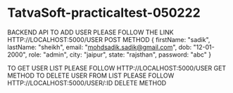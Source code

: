 # TatvaSoft-practicaltest-050222
BACKEND API
TO ADD USER PLEASE FOLLOW THE LINK HTTP://LOCALHOST:5000/USER POST METHOD 
{ firstName: "sadik", lastName: "sheikh", email: "mohdsadik.sadik@gmail.com", dob: "12-01-2000", role: "admin", city: "jaipur", state: "rajsthan", password: "abc" }

TO GET USER LIST PLEASE FOLLOW HTTP://LOCALHOST:5000/USER GET METHOD
TO DELETE USER FROM LIST PLEASE FOLLOW HTTP://LOCALHOST:5000/USER/:ID DELETE METHOD
